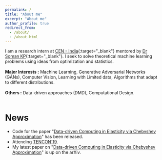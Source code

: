 ```yaml
---
permalink: /
title: "About me"
excerpt: "About me"
author_profile: true
redirect_from: 
  - /about/
  - /about.html
---
```

I am a research intern at [CEN - India](https://www.amrita.edu/center/computational-engineering-and-networking){:target="_blank"} mentored by [Dr Soman KP](https://scholar.google.co.in/citations?user=R_zpXOkAAAAJ&hl=en){:target="_blank"}. I seek to solve theoretical machine learning problems using ideas from optimization and statistics. 
<br/>
<br/>
<strong>Major Interests :</strong>   Machine Learning, Generative Adversarial Networks (GANs), Computer Vision, Learning with Limited data, Algorithms that adapt to different distributions.  
<br/>
<strong>Others          :</strong>   Data-driven approaches (DMD), Computational Design. 
<br/>
<br/>
# News

* Code for the paper "[Data-driven Computing in Elasticity via Chebyshev Approximation](https://rahulvigneswaran.github.io/publication/2019-15-05-Data-driven%20Computing%20for%20Elasticity%20via%20Chebyshev%20Approximation-4)" has been released.
* Attending [TENCON'19](http://www.tencon2019.org/).
* My latest paper on "[Data-driven Computing in Elasticity via Chebyshev Approximation](https://rahulvigneswaran.github.io/publication/2019-15-05-Data-driven%20Computing%20for%20Elasticity%20via%20Chebyshev%20Approximation-4)" is up on the arXiv.





